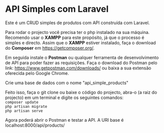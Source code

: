 # API Simples com Laravel
Este é um CRUD simples de produtos com API construída com Laravel.

Para rodar o projecto você precisa ter o php instalado na sua máquina. Recomendo usar o <b>XAMPP</b> para este propósito, já que o processo é simples e directo.
Assim que o <b>XAMPP</b> estiver instalado, faça o download do <b>Composer</b> em https://getcomposer.org/.

Em seguida instale o <b>Postman</b> ou qualquer ferramenta de desenvolvimento de API para poder fazer as requisições. Faça o download do Postman pelo link: https://www.getpostman.com/downloads/ ou baixa a sua extensão oferecida pelo Google Chrome.

Crie uma base de dados com o nome "api_simple_products"

Feito isso, faça o git clone ou baixe o código do projecto, abra-o (a raiz do projecto) em um terminal e digite os seguintes comandos:<br>
<code>composer update</code> <br>
<code>php artisan migrate</code> <br>
<code>php artisan serve</code>

Agora poderá abrir o Postman e testar a API. A URI base é localhost:8000/api/products/
